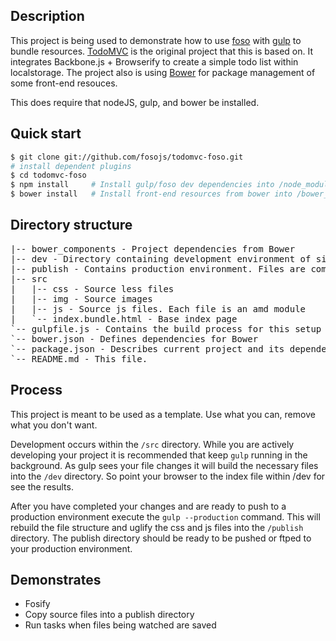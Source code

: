 ## Description

This project is being used to demonstrate how to use [foso][] with [gulp][] to bundle resources. [TodoMVC][] is the original project that this is based on.  It integrates Backbone.js + Browserify to create a simple todo list within localstorage. The project also is using [Bower][] for package management of some front-end resouces.

This does require that nodeJS, gulp, and bower be installed.

## Quick start

```sh
$ git clone git://github.com/fosojs/todomvc-foso.git
# install dependent plugins
$ cd todomvc-foso
$ npm install     # Install gulp/foso dev dependencies into /node_modules
$ bower install   # Install front-end resources from bower into /bower_components
```

## Directory structure
<pre>
|-- bower_components - Project dependencies from Bower
|-- dev - Directory containing development environment of site for testing.
|-- publish - Contains production environment. Files are compressed.
|-- src
|   |-- css - Source less files
|   |-- img - Source images
|   |-- js - Source js files. Each file is an amd module
|   `-- index.bundle.html - Base index page
`-- gulpfile.js - Contains the build process for this setup
`-- bower.json - Defines dependencies for Bower
`-- package.json - Describes current project and its dependencies
`-- README.md - This file.
</pre>
## Process
This project is meant to be used as a template. Use what you can, remove what you don't want.

Development occurs within the `/src` directory. While you are actively developing your project it is recommended that keep `gulp` running in the background.  As gulp sees your file changes it will build the necessary files into the `/dev` directory.  So point your browser to the index file within /dev for see the results.

After you have completed your changes and are ready to push to a production environment execute the `gulp --production` command.  This will rebuild the file structure and uglify the css and js files into the `/publish` directory. The publish directory should be ready to be pushed or ftped to your production environment.

## Demonstrates

* Fosify
* Copy source files into a publish directory
* Run tasks when files being watched are saved


[todoMVC]: http://addyosmani.github.com/todomvc
[gulp]: https://github.com/gulpjs/gulp
[bower]: https://github.com/twitter/bower
[foso]: https://github.com/fosojs/foso
